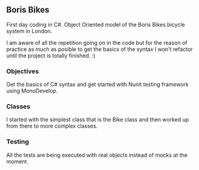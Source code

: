 Boris Bikes
-----------

First day coding in C#. Object Oriented model of the Boris Bikes bicycle system in London.

I am aware of all the repetition going on in the code but for the reason of practice as much as posible to get the basics of the syntax I won't refactor until the project is totally finished. :)

### Objectives

Get the basics of C# syntax and get started with Nunit testing framework using MonoDevelop.

### Classes

I started with the simplest class that is the Bike class and then worked up from there to more complex classes.

### Testing

All the tests are being executed with real objects instead of mocks at the moment.